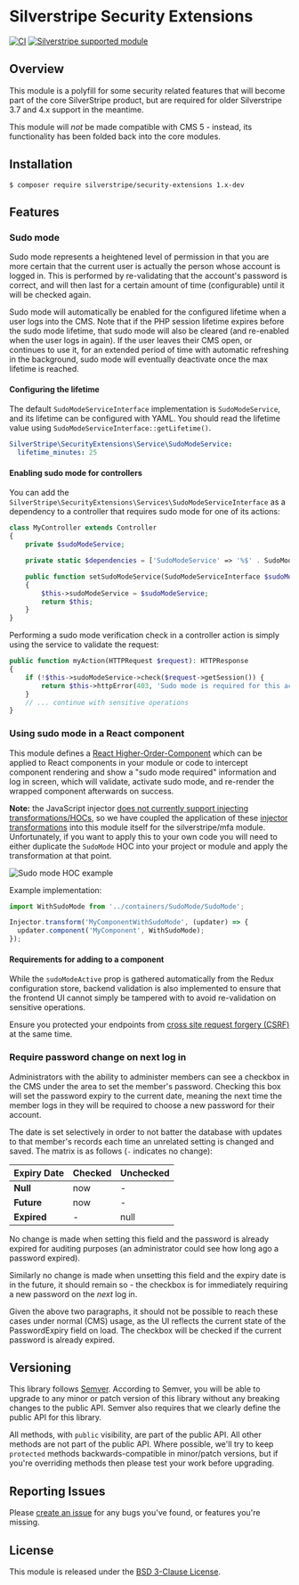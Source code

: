 # Silverstripe Security Extensions

[![CI](https://github.com/silverstripe/silverstripe-security-extensions/actions/workflows/ci.yml/badge.svg)](https://github.com/silverstripe/silverstripe-security-extensions/actions/workflows/ci.yml)
[![Silverstripe supported module](https://img.shields.io/badge/silverstripe-supported-0071C4.svg)](https://www.silverstripe.org/software/addons/silverstripe-commercially-supported-module-list/)

## Overview

This module is a polyfill for some security related features that will become part of the core SilverStripe
product, but are required for older Silverstripe 3.7 and 4.x support in the meantime.

This module will _not_ be made compatible with CMS 5 - instead, its functionality has been folded back into the core modules.

## Installation

```
$ composer require silverstripe/security-extensions 1.x-dev
```

## Features

### Sudo mode

Sudo mode represents a heightened level of permission in that you are more certain that the current user is actually
the person whose account is logged in. This is performed by re-validating that the account's password is correct, and
will then last for a certain amount of time (configurable) until it will be checked again.

Sudo mode will automatically be enabled for the configured lifetime when a user logs into the CMS. Note that if the
PHP session lifetime expires before the sudo mode lifetime, that sudo mode will also be cleared (and re-enabled when
the user logs in again). If the user leaves their CMS open, or continues to use it, for an extended period of time
with automatic refreshing in the background, sudo mode will eventually deactivate once the max lifetime is reached.

#### Configuring the lifetime

The default `SudoModeServiceInterface` implementation is `SudoModeService`, and its lifetime can be configured with
YAML. You should read the lifetime value using `SudoModeServiceInterface::getLifetime()`.

```yaml
SilverStripe\SecurityExtensions\Service\SudoModeService:
  lifetime_minutes: 25
```

#### Enabling sudo mode for controllers

You can add the `SilverStripe\SecurityExtensions\Services\SudoModeServiceInterface` as a dependency to a controller
that requires sudo mode for one of its actions:

```php
class MyController extends Controller
{
    private $sudoModeService;

    private static $dependencies = ['SudoModeService' => '%$' . SudoModeServiceInterface::class];

    public function setSudoModeService(SudoModeServiceInterface $sudoModeService): self
    {
        $this->sudoModeService = $sudoModeService;
        return $this;
    }
}
```

Performing a sudo mode verification check in a controller action is simply using the service to validate the request:

```php
public function myAction(HTTPRequest $request): HTTPResponse
{
    if (!$this->sudoModeService->check($request->getSession()) {
        return $this->httpError(403, 'Sudo mode is required for this action');
    }
    // ... continue with sensitive operations
}
```

### Using sudo mode in a React component

This module defines a [React Higher-Order-Component](https://reactjs.org/docs/higher-order-components.html) which can
be applied to React components in your module or code to intercept component rendering and show a "sudo mode required"
information and log in screen, which will validate, activate sudo mode, and re-render the wrapped component afterwards
on success.

**Note:** the JavaScript injector [does not currently support injecting transformations/HOCs](https://github.com/silverstripe/react-injector/issues/4),
so we have coupled the application of these [injector transformations](https://docs.silverstripe.org/en/4/developer_guides/customising_the_admin_interface/reactjs_redux_and_graphql/#transforming-services-using-middleware)
into this module itself for the silverstripe/mfa module. Unfortunately, if you want to apply this to your own code
you will need to either duplicate the `SudoMode` HOC into your project or module and apply the transformation at that
point.

![Sudo mode HOC example](docs/_images/sudomode.png)

Example implementation:

```jsx
import WithSudoMode from '../containers/SudoMode/SudoMode';

Injector.transform('MyComponentWithSudoMode', (updater) => {
  updater.component('MyComponent', WithSudoMode);
});
```

#### Requirements for adding to a component

While the `sudoModeActive` prop is gathered automatically from the Redux configuration store, backend validation is
also implemented to ensure that the frontend UI cannot simply be tampered with to avoid re-validation on sensitive
operations.

Ensure you protected your endpoints from [cross site request forgery (CSRF)](https://docs.silverstripe.org/en/4/developer_guides/forms/form_security/#cross-site-request-forgery-csrf)
at the same time.

### Require password change on next log in

Administrators with the ability to administer members can see a checkbox in the CMS under the area to set the member's password.
Checking this box will set the password expiry to the current date, meaning the next time the member logs in they will be required to choose a new password for their account.

The date is set selectively in order to not batter the database with updates to that member's records each time an unrelated setting is changed and saved. The matrix is as follows (`-` indicates no change):

 Expiry Date  | Checked   | Unchecked
--------------|-----------|-----------
 **Null**     | now       | -
 **Future**   | now       | -
 **Expired**  | -         | null

No change is made when setting this field and the password is already expired for auditing purposes (an administrator could see how long ago a password expired).

Similarly no change is made when unsetting this field and the expiry date is in the future, it should remain so - the checkbox is for immediately requiring a new password on the _next_ log in.

Given the above two paragraphs, it should not be possible to reach these cases under normal (CMS) usage, as the UI reflects the current state of the PasswordExpiry field on load. The checkbox will be checked if the current password is already expired.

## Versioning

This library follows [Semver](http://semver.org). According to Semver,
you will be able to upgrade to any minor or patch version of this library
without any breaking changes to the public API. Semver also requires that
we clearly define the public API for this library.

All methods, with `public` visibility, are part of the public API. All
other methods are not part of the public API. Where possible, we'll try
to keep `protected` methods backwards-compatible in minor/patch versions,
but if you're overriding methods then please test your work before upgrading.

## Reporting Issues

Please [create an issue](https://github.com/creative-commoners/silverstripe-security-extensions/issues)
for any bugs you've found, or features you're missing.

## License

This module is released under the [BSD 3-Clause License](LICENSE.md).
